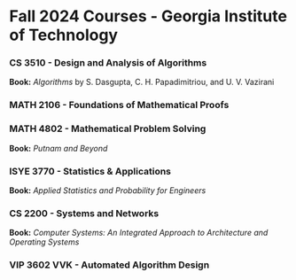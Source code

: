 # Fall 2024 Courses - Georgia Institute of Technology

### CS 3510 - Design and Analysis of Algorithms
**Book:** _Algorithms_ by S. Dasgupta, C. H. Papadimitriou, and U. V. Vazirani

### MATH 2106 - Foundations of Mathematical Proofs

### MATH 4802 - Mathematical Problem Solving
**Book:** _Putnam and Beyond_

### ISYE 3770 - Statistics & Applications
**Book:** _Applied Statistics and Probability for Engineers_

### CS 2200 - Systems and Networks
**Book:** _Computer Systems: An Integrated Approach to Architecture and Operating Systems_

### VIP 3602 VVK - Automated Algorithm Design
